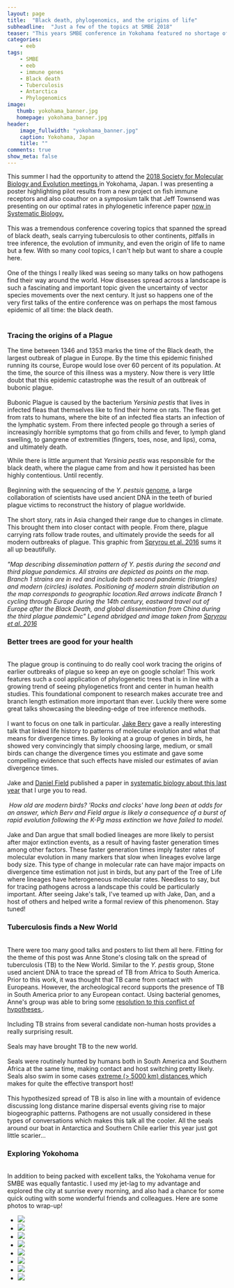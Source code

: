 ```yaml
---
layout: page
title:  "Black death, phylogenomics, and the origins of life"
subheadline:  "Just a few of the topics at SMBE 2018"
teaser: "This years SMBE conference in Yokohama featured no shortage of amazing talks and posters!"
categories:
    - eeb
tags:
    - SMBE
    - eeb
    - immune genes
    - Black death
    - Tuberculosis
    - Antarctica
    - Phylogenomics
image:
   thumb: yokohama_banner.jpg
   homepage: yokohama_banner.jpg
header: 
    image_fullwidth: "yokohama_banner.jpg"
    caption: Yokohama, Japan
    title: ""
comments: true
show_meta: false
---
```


This summer I had the opportunity to attend the <a href='https://www.smbe.org/smbe/'>2018 Society for Molecular Biology and Evolution meetings </a> in Yokohama, Japan. I was presenting a poster highlighting pilot results from a new project on fish immune receptors and also coauthor on a symposium talk that Jeff Townsend was presenting on our optimal rates in phylogenetic inference paper <a href='https://academic.oup.com/sysbio/advance-article-abstract/doi/10.1093/sysbio/syy047/5043533'> now in Systematic Biology. </a> 
<br>
<br>
This was a tremendous conference covering topics that spanned the spread of black death, seals carrying tuberculosis to other continents, pitfalls in tree inference, the evolution of immunity, and even the origin of life to name but a few. With so many cool topics, I can't help but want to share a couple here.
<br>
<br>
One of the things I really liked was seeing so many talks on how pathogens find their way around the world. How diseases spread across a landscape is such a fascinating and important topic given the uncertainty of vector species movements over the next century. It just so happens one of the very first talks of the entire conference was on perhaps the most famous epidemic of all time: the black death.
<br>
<br>
<h3> Tracing the origins of a Plague </h3>
The time between 1346 and 1353 marks the time of the Black death, the largest outbreak of plague in Europe. By the time this epidemic finished running its course, Europe would lose over 60 percent of its population. At the time, the source of this illness was a mystery. Now there is very little doubt that this epidemic catastrophe was the result of an outbreak of bubonic plague. 
<br>
<br>
Bubonic Plague is caused by the bacterium <i>Yersinia pestis</i> that lives in infected fleas that themselves like to find their home on rats. The fleas get from rats to humans, where the bite of an infected flea starts an infection of the lymphatic system. From there infected people go through a series of increasingly horrible symptoms that go from chills and fever, to lymph gland swelling, to gangrene of extremities (fingers, toes, nose, and lips), coma, and ultimately death.  
<br> 

While there is little argument that <i>Yersinia pestis</i> was responsible for the black death, where the plague came from and how it persisted has been highly contentious. Until recently. 
<br>
<br>
Beginning with the sequencing of the <i>Y. pestsis</i> <a href='https://bmcgenomics.biomedcentral.com/articles/10.1186/1471-2164-16-S10-S9'>genome</a>, a large collaboration of scientists have used ancient DNA in the teeth of buried plague victims to reconstruct the history of plague worldwide.
<br> 
<br>
The short story, rats in Asia changed their range due to changes in climate. This brought them into closer contact with people. From there, plague carrying rats follow trade routes, and ultimately provide the seeds for all modern outbreaks of plague. This graphic from <a href='https://www.sciencedirect.com/science/article/pii/S1931312816302086'>Spryrou et al. 2016</a> sums it all up beautifully.
<br> 
<br>
<img class="b30" src="http://carolinafishes.github.io/images/plague.png" alt=""><em>"Map describing   dissemination pattern of <i>Y. pestis</i> during the second and third plague pandemics. All strains are depicted as points on the map. Branch 1 strains are in red and include both second pandemic (triangles) and modern (circles) isolates. Positioning of modern strain distribution on the map corresponds to geographic location.Red arrows indicate Branch 1 cycling through Europe during the 14th century, eastward travel out of Europe after the Black Death, and global dissemination from China during the third plague pandemic" Legend abridged and image taken from <a href='https://www.sciencedirect.com/science/article/pii/S1931312816302086'>Spryrou et al. 2016</a> </em>

<h3> Better trees are good for your health </h3>
<br> 
The plague group is continuing to do really cool work tracing the origins of earlier outbreaks of plague so keep an eye on google scholar! This work features such a cool application of phylogenetic trees that is in line with a growing trend of seeing phylogenetics front and center in human health studies. This foundational component to research makes accurate tree and branch length estimation more important than ever. Luckily there were some great talks showcasing the bleeding-edge of tree inference methods.
<br> 
<br>
I want to focus on one talk in particular. <a href='https://scholar.google.com/citations?user=cQQaGZQAAAAJ&hl=en'>Jake Berv</a> gave a really interesting talk that linked life history to patterns of molecular evolution and what that means for divergence times. By looking at a group of genes in birds, he showed very convincingly that simply choosing large, medium, or small birds can change the divergence times you estimate and gave some compelling evidence that such effects have misled our estimates of avian divergence times.
<br>
<br> 
Jake and <a href='http://danieljfield.com/Home/Home.html'>Daniel Field</a> published a paper in <a href='http://danieljfield.com/Home/Publications_files/2018%20Berv%20and%20Field%20Systematic%20Biology%20Final.pdf'> systematic biology about this last year</a> that I urge you to read. 
<br> 
<br>
<img class="b30" src="http://carolinafishes.github.io/images/bird_origins.png" alt=""><em> How old are modern birds? 'Rocks and clocks' have long been at odds for an answer, which Berv and Field argue is likely a consequence of a burst of rapid evolution following the K-Pg mass extinction we have failed to model.</em>
<br>
<br>
Jake and Dan argue that small bodied lineages are more likely to persist after major extinction events, as a result of having faster generation times among other factors. These faster generation times imply faster rates of molecular evolution in many markers that slow when lineages evolve large body size. This type of change in molecular rate can have major impacts on divergence time estimation not just in birds, but any part of the Tree of Life where lineages have heterogeneous molecular rates. Needless to say, but for tracing pathogens across a landscape this could be particularly important. After seeing Jake's talk, I've teamed up with Jake, Dan, and a host of others and helped write a formal review of this phenomenon. Stay tuned!
<br> 
<h3> Tuberculosis finds a New World </h3>
<br> 
There were too many good talks and posters to list them all here. Fitting for the theme of this post was Anne Stone's closing talk on the spread of tuberculosis (TB) to the New World. Similar to the <i>Y. pestis</i> group, Stone used ancient DNA to trace the spread of TB from Africa to South America. Prior to this work, it was thought that TB came from contact with Europeans. However, the archeological record supports the presence of TB in South America prior to any European contact. Using bacterial genomes, Anne's group was able to bring some <a href='https://www.ncbi.nlm.nih.gov/pmc/articles/PMC4550673/'>resolution to this conflict of hypotheses </a>. 
<br> 
<br>
Including TB strains from several candidate non-human hosts provides a really surprising result. 
<br>
<br>
Seals may have brought TB to the new world. 
<br>
<br>
Seals were routinely hunted by humans both in South America and Southern Africa at the same time, making contact and host switching pretty likely. Seals also swim in some cases <a href='https://onlinelibrary.wiley.com/doi/abs/10.1111/j.1748-7692.2000.tb00944.x'> extreme (> 5000 km) distances </a> which makes for quite the effective transport host! 
<br> 
<br> 
This hypothesized spread of TB is also in line with a mountain of evidence discussing long distance marine dispersal events giving rise to major biogeographic patterns. Pathogens are not usually considered in these types of conversations which makes this talk all the cooler. All the seals around our boat in Antarctica and Southern Chile earlier this year just got little scarier... 

<h3> Exploring Yokohoma </h3>
<br> 
In addition to being packed with excellent talks, the Yokohama venue for SMBE was equally fantastic. I used my jet-lag to my advantage and explored the city at sunrise every morning, and also had a chance for some quick outing with some wonderful friends and colleagues. Here are some photos to wrap-up! 
<br>
   
<ul class="clearing-thumbs small-block-grid-4" data-clearing>
  <li><a href="{{ site.url }}/images/Yokohama_01.jpg"><img  data-caption="View from a pedestrian bridge a few blocks from the convention center" class="th" src="{{ site.url }}/images/Yokohama_01_thumb.jpg"></a></li>
  <li><a href="{{ site.url }}/images/Yokohama_02.jpg"><img  data-caption="The Cup of Noodles Museum. The museum was 1 block from the convention center and this gallery shows the growth of Cup of Noodles through time. It's like a cup of noodles phylogeny! The museum is themed around the story of Momofuku Ando and is seriously one of the most uplifting museums I have ever been to. " class="th" src="{{ site.url }}/images/Yokohama_02_thumb.jpg"></a></li>
  <li><a href="{{ site.url }}/images/Yokohama_03.jpg"><img  data-caption="View of Yokohama from an adjacent hillside park" class="th" src="{{ site.url }}/images/Yokohama_03_thumb.jpg"></a></li>
  <li><a href="{{ site.url }}/images/Yokohama_04.jpg"><img  data-caption="Rose garden along the waterfront near the convention center" class="th" src="{{ site.url }}/images/Yokohama_04_thumb.jpg"></a></li>
  <li><a href="{{ site.url }}/images/Yokohama_05.jpg"><img  data-caption="Such a cool fountain. The stairs in the back go up the hill and through the middle is a water channel that looks like the back of a fish." class="th" src="{{ site.url }}/images/Yokohama_05_thumb.jpg"></a></li>
  <li><a href="{{ site.url }}/images/Yokohama_06.jpg"><img  data-caption="This looks like the scariest bathroom in the world, but all of this and a good chunk of the building are a replica of Kowloon Walled City. We filmed some 360 video in here for an immune system exhibit we are developing, so think of this image as a teaser. Also the music in this bathroom is creepy whistling sounds..." class="th" src="{{ site.url }}/images/Yokohama_06_thumb.jpg"></a></li>
  <li><a href="{{ site.url }}/images/Yokohama_07.jpg"><img  data-caption="City park near my hotel" class="th" src="{{ site.url }}/images/Yokohama_07_thumb.jpg"></a></li>
  <li><a href="{{ site.url }}/images/Yokohama_08.jpg"><img  data-caption="" class="th" src="{{ site.url }}/images/Yokohama_08_thumb.jpg"></a></li>
</ul>

 








